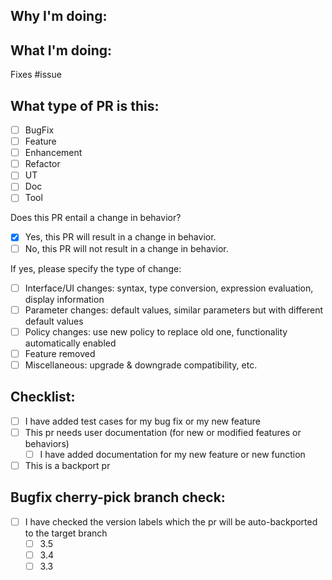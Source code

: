 ## Why I'm doing:

## What I'm doing:

Fixes #issue

## What type of PR is this:

- [ ] BugFix
- [ ] Feature
- [ ] Enhancement
- [ ] Refactor
- [ ] UT
- [ ] Doc
- [ ] Tool

Does this PR entail a change in behavior?

- [x] Yes, this PR will result in a change in behavior.
- [ ] No, this PR will not result in a change in behavior.

If yes, please specify the type of change:

- [ ] Interface/UI changes: syntax, type conversion, expression evaluation, display information
- [ ] Parameter changes: default values, similar parameters but with different default values
- [ ] Policy changes: use new policy to replace old one, functionality automatically enabled
- [ ] Feature removed
- [ ] Miscellaneous: upgrade & downgrade compatibility, etc.

## Checklist:

- [ ] I have added test cases for my bug fix or my new feature
- [ ] This pr needs user documentation (for new or modified features or behaviors)
  - [ ] I have added documentation for my new feature or new function
- [ ] This is a backport pr

## Bugfix cherry-pick branch check:

- [ ] I have checked the version labels which the pr will be auto-backported to the target branch
  - [ ] 3.5
  - [ ] 3.4
  - [ ] 3.3
